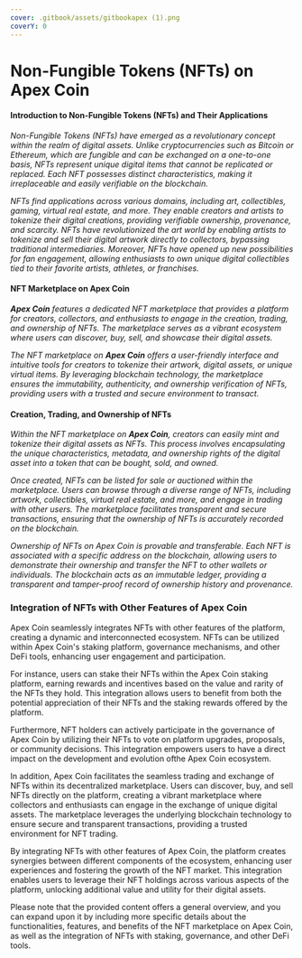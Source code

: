 ```yaml
---
cover: .gitbook/assets/gitbookapex (1).png
coverY: 0
---
```


# Non-Fungible Tokens (NFTs) on Apex Coin

#### Introduction to Non-Fungible Tokens (NFTs) and Their Applications

_Non-Fungible Tokens (NFTs) have emerged as a revolutionary concept within the realm of digital assets. Unlike cryptocurrencies such as Bitcoin or Ethereum, which are fungible and can be exchanged on a one-to-one basis, NFTs represent unique digital items that cannot be replicated or replaced. Each NFT possesses distinct characteristics, making it irreplaceable and easily verifiable on the blockchain._

_NFTs find applications across various domains, including art, collectibles, gaming, virtual real estate, and more. They enable creators and artists to tokenize their digital creations, providing verifiable ownership, provenance, and scarcity. NFTs have revolutionized the art world by enabling artists to tokenize and sell their digital artwork directly to collectors, bypassing traditional intermediaries. Moreover, NFTs have opened up new possibilities for fan engagement, allowing enthusiasts to own unique digital collectibles tied to their favorite artists, athletes, or franchises._

#### NFT Marketplace on Apex Coin

_**Apex Coin** features a dedicated NFT marketplace that provides a platform for creators, collectors, and enthusiasts to engage in the creation, trading, and ownership of NFTs. The marketplace serves as a vibrant ecosystem where users can discover, buy, sell, and showcase their digital assets._

_The NFT marketplace on **Apex Coin** offers a user-friendly interface and intuitive tools for creators to tokenize their artwork, digital assets, or unique virtual items. By leveraging blockchain technology, the marketplace ensures the immutability, authenticity, and ownership verification of NFTs, providing users with a trusted and secure environment to transact._

#### Creation, Trading, and Ownership of NFTs

_Within the NFT marketplace on **Apex Coin**, creators can easily mint and tokenize their digital assets as NFTs. This process involves encapsulating the unique characteristics, metadata, and ownership rights of the digital asset into a token that can be bought, sold, and owned._

_Once created, NFTs can be listed for sale or auctioned within the marketplace. Users can browse through a diverse range of NFTs, including artwork, collectibles, virtual real estate, and more, and engage in trading with other users. The marketplace facilitates transparent and secure transactions, ensuring that the ownership of NFTs is accurately recorded on the blockchain._

_Ownership of NFTs on Apex Coin is provable and transferable. Each NFT is associated with a specific address on the blockchain, allowing users to demonstrate their ownership and transfer the NFT to other wallets or individuals. The blockchain acts as an immutable ledger, providing a transparent and tamper-proof record of ownership history and provenance._

### Integration of NFTs with Other Features of Apex Coin

Apex Coin seamlessly integrates NFTs with other features of the platform, creating a dynamic and interconnected ecosystem. NFTs can be utilized within Apex Coin's staking platform, governance mechanisms, and other DeFi tools, enhancing user engagement and participation.

For instance, users can stake their NFTs within the Apex Coin staking platform, earning rewards and incentives based on the value and rarity of the NFTs they hold. This integration allows users to benefit from both the potential appreciation of their NFTs and the staking rewards offered by the platform.

Furthermore, NFT holders can actively participate in the governance of Apex Coin by utilizing their NFTs to vote on platform upgrades, proposals, or community decisions. This integration empowers users to have a direct impact on the development and evolution ofthe Apex Coin ecosystem.

In addition, Apex Coin facilitates the seamless trading and exchange of NFTs within its decentralized marketplace. Users can discover, buy, and sell NFTs directly on the platform, creating a vibrant marketplace where collectors and enthusiasts can engage in the exchange of unique digital assets. The marketplace leverages the underlying blockchain technology to ensure secure and transparent transactions, providing a trusted environment for NFT trading.

By integrating NFTs with other features of Apex Coin, the platform creates synergies between different components of the ecosystem, enhancing user experiences and fostering the growth of the NFT market. This integration enables users to leverage their NFT holdings across various aspects of the platform, unlocking additional value and utility for their digital assets.

Please note that the provided content offers a general overview, and you can expand upon it by including more specific details about the functionalities, features, and benefits of the NFT marketplace on Apex Coin, as well as the integration of NFTs with staking, governance, and other DeFi tools.
